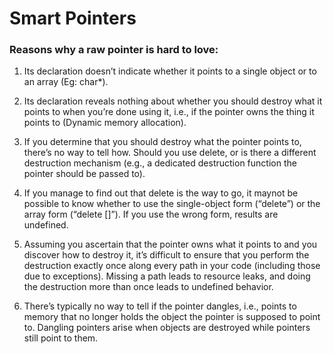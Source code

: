 # Smart Pointers

###  Reasons why a raw pointer is hard to love:

1. Its declaration doesn’t indicate whether it points to a single object or to an array (Eg: char*).

2. Its declaration reveals nothing about whether you should destroy what it points
   to when you’re done using it, i.e., if the pointer owns the thing it points to (Dynamic memory allocation).

3. If you determine that you should destroy what the pointer points to, there’s no
   way to tell how. 
   Should you use delete, or is there a different destruction mechanism (e.g., a dedicated destruction function the pointer should be passed to).

4. If you manage to find out that delete is the way to go, it maynot be possible to know whether to use the single-object form (“delete”) or the
   array form (“delete []”). If you use the wrong form, results are undefined.

5. Assuming you ascertain that the pointer owns what it points to and you discover how to destroy it, 
   it’s difficult to ensure that you perform the 	destruction exactly once along every path in your code (including those due to exceptions). 
   Missing a path leads to resource leaks, and doing the destruction more than once leads to undefined behavior.

6. There’s typically no way to tell if the pointer dangles, i.e., points to memory that no longer holds the object the pointer is supposed to point to. 
   Dangling pointers arise when objects are destroyed while pointers still point to them.
